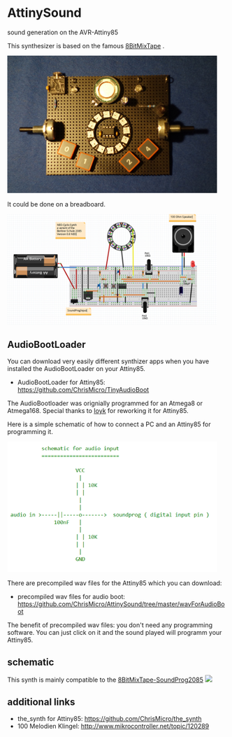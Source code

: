 # AttinySound
sound generation on the AVR-Attiny85

This synthesizer is based on the famous [8BitMixTape](https://github.com/8BitMixtape/8bitMixTape-SoundProg2085) . 

<p align="left">
  <img src="/doc/NeoCycloSynth.PNG" width="480"/>
</p>

It could be done on a breadboard.

<p align="left">
  <img src="/doc/FritzingNeoCycloSynth.PNG" width="480"/>
</p>


## AudioBootLoader
You can download very easily different synthizer apps when you have installed the AudioBootLoader on your Attiny85.

* AudioBootLoader for Attiny85: https://github.com/ChrisMicro/TinyAudioBoot

The AudioBootloader was orignially programmed for an Atmega8 or Atmega168. 
Special thanks to [Ioyk](https://github.com/ATtinyTeenageRiot) for reworking it for Attiny85.

Here is a simple schematic of how to connect a PC and an Attiny85 for programming it. 

<p align="left">
  <img src="/doc/audioInputSchematic.PNG" width="480"/>
</p>

There are precompiled wav files for the Attiny85 which you can download:

* precompiled wav files for audio boot: https://github.com/ChrisMicro/AttinySound/tree/master/wavForAudioBoot

The benefit of precompiled wav files: you don't need any programming software. 
You can just click on it and the sound played will programm your Attiny85. 


## schematic
This synth is mainly compatible to the [8BitMixTape-SoundProg2085](https://github.com/8BitMixtape/8bitMixTape-SoundProg2085) 
![](https://raw.githubusercontent.com/wiki/8BitMixtape/8bitMixTape-SoundProg2085/Schematics_85SoundProg_MixTape_V08.png)


## additional links

* the_synth for Attiny85: https://github.com/ChrisMicro/the_synth
* 100 Melodien Klingel: http://www.mikrocontroller.net/topic/120289
